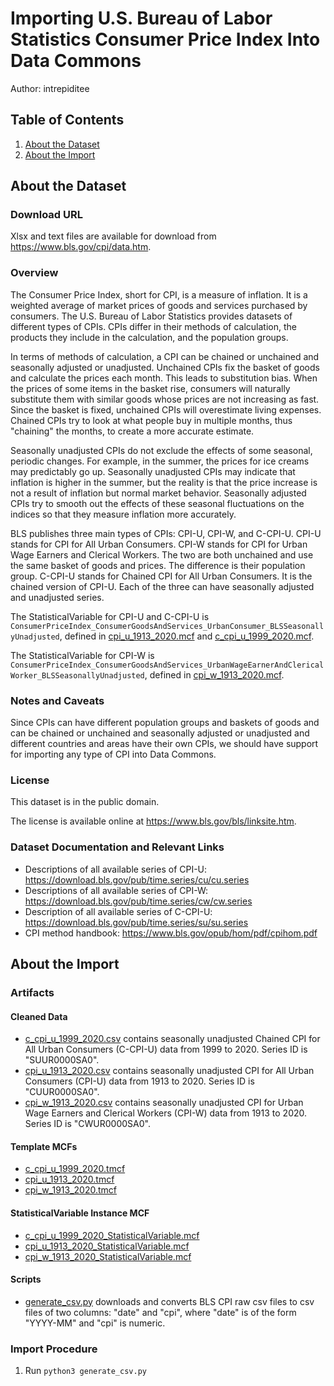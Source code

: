 # Importing U.S. Bureau of Labor Statistics Consumer Price Index Into Data Commons

Author: intrepiditee

## Table of Contents

1.  [About the Dataset](#about-the-dataset)
2.  [About the Import](#about-the-import)

## About the Dataset

### Download URL

Xlsx and text files are available for download from
https://www.bls.gov/cpi/data.htm.

### Overview

The Consumer Price Index, short for CPI, is a measure of inflation. It is a
weighted average of market prices of goods and services purchased by consumers.
The U.S. Bureau of Labor Statistics provides datasets of different types of
CPIs. CPIs differ in their methods of calculation, the products they include in
the calculation, and the population groups.

In terms of methods of calculation, a CPI can be chained or unchained and
seasonally adjusted or unadjusted. Unchained CPIs fix the basket of goods and
calculate the prices each month. This leads to substitution bias. When the
prices of some items in the basket rise, consumers will naturally substitute
them with similar goods whose prices are not increasing as fast. Since the
basket is fixed, unchained CPIs will overestimate living expenses. Chained CPIs
try to look at what people buy in multiple months, thus "chaining" the months,
to create a more accurate estimate.

Seasonally unadjusted CPIs do not exclude the effects of some seasonal, periodic
changes. For example, in the summer, the prices for ice creams may predictably
go up. Seasonally unadjusted CPIs may indicate that inflation is higher in the
summer, but the reality is that the price increase is not a result of inflation
but normal market behavior. Seasonally adjusted CPIs try to smooth out the
effects of these seasonal fluctuations on the indices so that they measure
inflation more accurately.

BLS publishes three main types of CPIs: CPI-U, CPI-W, and C-CPI-U. CPI-U stands
for CPI for All Urban Consumers. CPI-W stands for CPI for Urban Wage Earners and
Clerical Workers. The two are both unchained and use the same basket of goods
and prices. The difference is their population group. C-CPI-U stands for Chained
CPI for All Urban Consumers. It is the chained version of CPI-U. Each of the
three can have seasonally adjusted and unadjusted series.

The StatisticalVariable for CPI-U and C-CPI-U is
`ConsumerPriceIndex_ConsumerGoodsAndServices_UrbanConsumer_BLSSeasonallyUnadjusted`,
defined in [cpi_u_1913_2020.mcf](cpi_u_1913_2020.mcf) and
[c_cpi_u_1999_2020.mcf](c_cpi_u_1999_2020.mcf).

The StatisticalVariable for CPI-W is
`ConsumerPriceIndex_ConsumerGoodsAndServices_UrbanWageEarnerAndClericalWorker_BLSSeasonallyUnadjusted`,
defined in [cpi_w_1913_2020.mcf](cpi_w_1913_2020.mcf).

### Notes and Caveats

Since CPIs can have different population groups and baskets of goods and can be
chained or unchained and seasonally adjusted or unadjusted and different
countries and areas have their own CPIs, we should have support for importing
any type of CPI into Data Commons.

### License

This dataset is in the public domain.

The license is available online at https://www.bls.gov/bls/linksite.htm.

### Dataset Documentation and Relevant Links

-   Descriptions of all available series of CPI-U:
    https://download.bls.gov/pub/time.series/cu/cu.series
-   Descriptions of all available series of CPI-W:
    https://download.bls.gov/pub/time.series/cw/cw.series
-   Description of all available series of C-CPI-U:
    https://download.bls.gov/pub/time.series/su/su.series
-   CPI method handbook: https://www.bls.gov/opub/hom/pdf/cpihom.pdf

## About the Import

### Artifacts

#### Cleaned Data

-   [c_cpi_u_1999_2020.csv](c_cpi_u_1999_2020.csv) contains seasonally
    unadjusted Chained CPI for All Urban Consumers (C-CPI-U) data from 1999
    to 2020. Series ID is "SUUR0000SA0".
-   [cpi_u_1913_2020.csv](cpi_u_1913_2020.csv) contains seasonally unadjusted
    CPI for All Urban Consumers (CPI-U) data from 1913 to 2020. Series ID is
    "CUUR0000SA0".
-   [cpi_w_1913_2020.csv](cpi_w_1913_2020.csv) contains seasonally unadjusted
    CPI for Urban Wage Earners and Clerical Workers (CPI-W) data from 1913
    to 2020. Series ID is "CWUR0000SA0".

#### Template MCFs

-   [c_cpi_u_1999_2020.tmcf](c_cpi_u_1999_2020.tmcf)
-   [cpi_u_1913_2020.tmcf](cpi_u_1913_2020.tmcf)
-   [cpi_w_1913_2020.tmcf](cpi_w_1913_2020.tmcf)

#### StatisticalVariable Instance MCF

-   [c_cpi_u_1999_2020_StatisticalVariable.mcf](c_cpi_u_1999_2020_StatisticalVariable.mcf)
-   [cpi_u_1913_2020_StatisticalVariable.mcf](cpi_u_1913_2020_StatisticalVariable.mcf)
-   [cpi_w_1913_2020_StatisticalVariable.mcf](cpi_w_1913_2020_StatisticalVariable.mcf)

#### Scripts

-   [generate_csv.py](generate_csv.py) downloads and converts BLS CPI raw csv
    files to csv files of two columns: "date" and "cpi", where "date" is of the
    form "YYYY-MM" and "cpi" is numeric.

### Import Procedure

1.  Run `python3 generate_csv.py`
